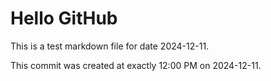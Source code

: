 # Hello GitHub
This is a test markdown file for date 2024-12-11.

This commit was created at exactly 12:00 PM on 2024-12-11.
